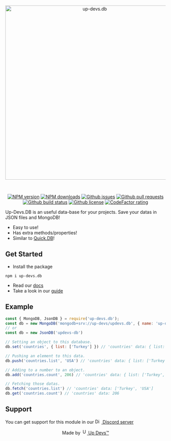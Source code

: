 <div align="center">
  <br />
  <p>
    <a href="https://updevs-db.js.org"><img src="https://user-images.githubusercontent.com/77716705/131206307-0840de3c-a3f7-48e8-9076-f97d163055c3.png" width="546" alt="up-devs.db" /></a>
  </p>
  <br />
  <p>
    <a href="https://www.npmjs.com/package/up-devs.db"><img src="https://img.shields.io/npm/v/up-devs.db.svg?maxAge=3600" alt="NPM version" /></a>
    <a href="https://www.npmjs.com/package/up-devs.db"><img src="https://img.shields.io/npm/dt/up-devs.db.svg?maxAge=3600" alt="NPM downloads" /></a>
    <a href="https://github.com/Up-Devs/up-devs.db/issues"><img src="https://img.shields.io/github/issues/Up-Devs/up-devs.db" alt="Github issues"></a>
    <a href="https://github.com/Up-Devs/up-devs.db/pulls"><img src="https://img.shields.io/github/issues-pr/Up-Devs/up-devs.db" alt="Github pull requests" /></a>
    <a href="https://github.com/Up-Devs/up-devs.db/actions"><img src="https://img.shields.io/github/workflow/status/Up-Devs/up-devs.db/Node.js Package" alt="Github build status" /></a>
    <a href="https://github.com/Up-Devs/up-devs.db/blob/main/LICENSE"><img src="https://img.shields.io/github/license/Up-Devs/up-devs.db" alt="Github license" /></a>
    <a href="https://www.codefactor.io/repository/github/Up-Devs/up-devs.db/overview"><img src="https://www.codefactor.io/repository/github/Up-Devs/up-devs.db/badge" alt="CodeFactor rating"></a>
  </p>
</div>

Up-Devs.DB is an useful data-base for your projects. Save your datas in JSON files and MongoDB!

* Easy to use!
* Has extra methods/properties!
* Similar to [Quick.DB](https://www.npmjs.com/package/quick.db)!

## Get Started

* Install the package
```sh-session
npm i up-devs.db
```

* Read our [docs](https://updevs-db.js.org/docs)
* Take a look in our [guide](https://updevs-db.js.org/guide)

## Example

```js
const { MongoDB, JsonDB } = require('up-devs.db');
const db = new MongoDB('mongodb+srv://up-devs/updevs.db', { name: 'up-devs.db', consoleEvents: true })
// or
const db = new JsonDB('updevs-db')

// Setting an object to this database.
db.set('countries', { list: ['Turkey'] }) // 'countries' data: { list: 'Turkey' }

// Pushing an element to this data.
db.push('countries.list', 'USA') // 'countries' data: { list: ['Turkey', 'USA'] }

// Adding to a number to an object.
db.add('countries.count', 206) // 'countries' data: { list: ['Turkey', 'USA'], count: 206  }

// Fetching those datas.
db.fetch('countries.list') // 'countries' data: ['Turkey', 'USA']
db.get('countries.count') // 'countries' data: 206
```

## Support
You can get support for this module in our [<img src="https://user-images.githubusercontent.com/77716705/130312581-8e3406be-0552-43ce-b550-0b444462e15e.png" height="15" width="20" alt="Discord logo"> Discord server](https://discord.gg/PhW2XJa2yy)

<div align="center">
Made by <a href="https://github.com/Up-Devs"><img src="https://user-images.githubusercontent.com/77716705/131206350-6c6e7c66-8fde-43a7-aff7-217d5736d887.png" height="17" width="17" alt="Up Devs"> Up Devs™</a>
</div>
